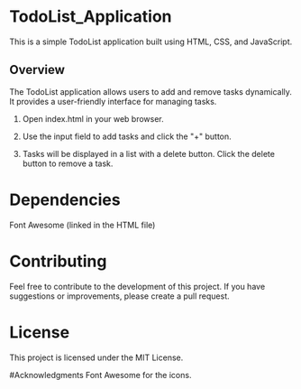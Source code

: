 # TodoList_Application

This is a simple TodoList application built using HTML, CSS, and JavaScript.

## Overview
The TodoList application allows users to add and remove tasks dynamically. It provides a user-friendly interface for managing tasks.

1. Open index.html in your web browser.

2. Use the input field to add tasks and click the "+" button.

3. Tasks will be displayed in a list with a delete button. Click the delete button to remove a task.

# Dependencies
Font Awesome (linked in the HTML file)

# Contributing
Feel free to contribute to the development of this project. If you have suggestions or improvements, please create a pull request.

# License
This project is licensed under the MIT License.

#Acknowledgments
Font Awesome for the icons.
